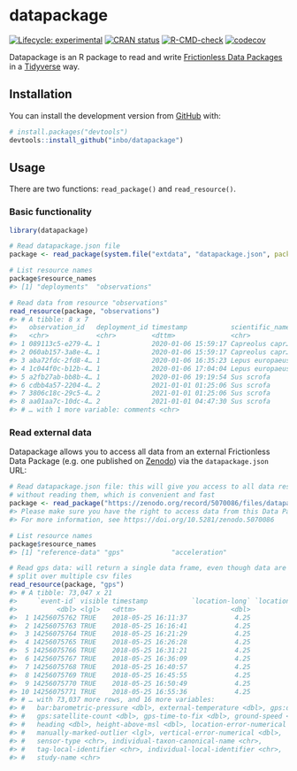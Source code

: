 
<!-- README.md is generated from README.Rmd. Please edit that file -->

# datapackage

<!-- badges: start -->

[![Lifecycle:
experimental](https://img.shields.io/badge/lifecycle-experimental-orange.svg)](https://lifecycle.r-lib.org/articles/stages.html#experimental)
[![CRAN
status](https://www.r-pkg.org/badges/version/datapackage)](https://CRAN.R-project.org/package=datapackage)
[![R-CMD-check](https://github.com/inbo/datapackage/workflows/R-CMD-check/badge.svg)](https://github.com/inbo/datapackage/actions)
[![codecov](https://codecov.io/gh/inbo/datapackage/branch/main/graph/badge.svg?token=bKtiHW21K0)](https://codecov.io/gh/inbo/datapackage)
<!-- badges: end -->

Datapackage is an R package to read and write [Frictionless Data
Packages](https://specs.frictionlessdata.io/data-package/) in a
[Tidyverse](https://www.tidyverse.org/) way.

## Installation

You can install the development version from
[GitHub](https://github.com/) with:

``` r
# install.packages("devtools")
devtools::install_github("inbo/datapackage")
```

## Usage

There are two functions: `read_package()` and `read_resource()`.

### Basic functionality

``` r
library(datapackage)

# Read datapackage.json file
package <- read_package(system.file("extdata", "datapackage.json", package = "datapackage"))

# List resource names
package$resource_names
#> [1] "deployments"  "observations"

# Read data from resource "observations"
read_resource(package, "observations")
#> # A tibble: 8 x 7
#>   observation_id   deployment_id timestamp           scientific_name count age  
#>   <chr>            <chr>         <dttm>              <chr>           <dbl> <chr>
#> 1 089113c5-e279-4… 1             2020-01-06 15:59:17 Capreolus capr…     1 juve…
#> 2 060ab157-3a8e-4… 1             2020-01-06 15:59:17 Capreolus capr…     1 adult
#> 3 aba72fdc-2fd8-4… 1             2020-01-06 16:35:23 Lepus europaeus     1 adult
#> 4 1c044f0c-b12b-4… 1             2020-01-06 17:04:04 Lepus europaeus     1 adult
#> 5 a2fb27ab-bb8b-4… 1             2020-01-06 19:19:54 Sus scrofa          2 unde…
#> 6 cdbb4a57-2204-4… 2             2021-01-01 01:25:06 Sus scrofa          1 unde…
#> 7 3806c18c-29c5-4… 2             2021-01-01 01:25:06 Sus scrofa          1 unde…
#> 8 aa01aa7c-10dc-4… 2             2021-01-01 04:47:30 Sus scrofa          1 unde…
#> # … with 1 more variable: comments <chr>
```

### Read external data

Datapackage allows you to access all data from an external Frictionless
Data Package (e.g. one published on
[Zenodo](https://zenodo.org/search?page=1&size=20&q=frictionlessdata&type=dataset))
via the `datapackage.json` URL:

``` r
# Read datapackage.json file: this will give you access to all data resources
# without reading them, which is convenient and fast
package <- read_package("https://zenodo.org/record/5070086/files/datapackage.json")
#> Please make sure you have the right to access data from this Data Package for your proposed use. Follow applicable norms or requirements to credit the dataset and its authors.
#> For more information, see https://doi.org/10.5281/zenodo.5070086

# List resource names
package$resource_names
#> [1] "reference-data" "gps"            "acceleration"

# Read gps data: will return a single data frame, even though data are 
# split over multiple csv files
read_resource(package, "gps")
#> # A tibble: 73,047 x 21
#>     `event-id` visible timestamp           `location-long` `location-lat`
#>          <dbl> <lgl>   <dttm>                        <dbl>          <dbl>
#>  1 14256075762 TRUE    2018-05-25 16:11:37            4.25           51.3
#>  2 14256075763 TRUE    2018-05-25 16:16:41            4.25           51.3
#>  3 14256075764 TRUE    2018-05-25 16:21:29            4.25           51.3
#>  4 14256075765 TRUE    2018-05-25 16:26:28            4.25           51.3
#>  5 14256075766 TRUE    2018-05-25 16:31:21            4.25           51.3
#>  6 14256075767 TRUE    2018-05-25 16:36:09            4.25           51.3
#>  7 14256075768 TRUE    2018-05-25 16:40:57            4.25           51.3
#>  8 14256075769 TRUE    2018-05-25 16:45:55            4.25           51.3
#>  9 14256075770 TRUE    2018-05-25 16:50:49            4.25           51.3
#> 10 14256075771 TRUE    2018-05-25 16:55:36            4.25           51.3
#> # … with 73,037 more rows, and 16 more variables:
#> #   bar:barometric-pressure <dbl>, external-temperature <dbl>, gps:dop <dbl>,
#> #   gps:satellite-count <dbl>, gps-time-to-fix <dbl>, ground-speed <dbl>,
#> #   heading <dbl>, height-above-msl <dbl>, location-error-numerical <dbl>,
#> #   manually-marked-outlier <lgl>, vertical-error-numerical <dbl>,
#> #   sensor-type <chr>, individual-taxon-canonical-name <chr>,
#> #   tag-local-identifier <chr>, individual-local-identifier <chr>,
#> #   study-name <chr>
```
